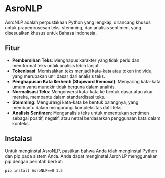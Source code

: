 # AsroNLP

AsroNLP adalah perpustakaan Python yang lengkap, dirancang khusus untuk prapemrosesan teks, stemming, dan analisis sentimen, yang disesuaikan khusus untuk Bahasa Indonesia.

## Fitur

- **Pembersihan Teks**: Menghapus karakter yang tidak perlu dan memformat teks untuk analisis lebih lanjut.
- **Tokenisasi**: Memisahkan teks menjadi kata-kata atau token individu, yang merupakan unit dasar dari analisis teks.
- **Penghapusan Kata Berhenti (Stopword Removal)**: Menyaring kata-kata umum yang mungkin tidak berguna dalam analisis.
- **Normalisasi Teks**: Mengonversi kata-kata ke bentuk dasar atau akar mereka, membantu dalam standardisasi teks.
- **Stemming**: Mengurangi kata-kata ke bentuk batangnya, yang membantu dalam mengurangi kompleksitas data teks.
- **Analisis Sentimen**: Menganalisis teks untuk menentukan sentimen sebagai positif, negatif, atau netral berdasarkan penggunaan kata dalam konteks.

## Instalasi

Untuk menginstal AsroNLP, pastikan bahwa Anda telah menginstal Python dan pip pada sistem Anda. Anda dapat menginstal AsroNLP menggunakan pip dengan perintah berikut:

```bash
pip install AsroNLP==0.1.5
```
